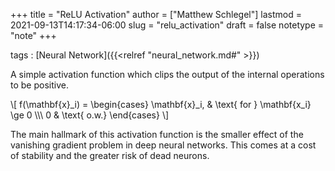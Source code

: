 +++
title = "ReLU Activation"
author = ["Matthew Schlegel"]
lastmod = 2021-09-13T14:17:34-06:00
slug = "relu_activation"
draft = false
notetype = "note"
+++

tags
: [Neural Network]({{<relref "neural_network.md#" >}})

A simple activation function which clips the output of the internal operations to be positive.

\\[ f(\mathbf{x}\_i) = \begin{cases}
\mathbf{x}\_i, & \text{ for } \mathbf{x\_i} \ge 0 \\\\\\
0 & \text{ o.w.}
\end{cases}
\\]

The main hallmark of this activation function is the smaller effect of the vanishing gradient problem in deep neural networks. This comes at a cost of stability and the greater risk of dead neurons.
